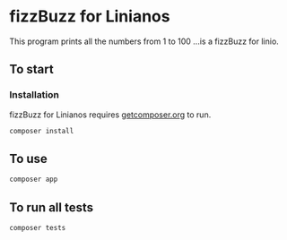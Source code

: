 # fizzBuzz for Linianos

This program prints all the numbers from 1 to 100 ...is a fizzBuzz for linio.

## To start

### Installation

fizzBuzz for Linianos requires [getcomposer.org](https://getcomposer.org/) to run.

```sh
composer install
```


## To use

```sh
composer app
```

## To run all tests

```sh
composer tests
```
